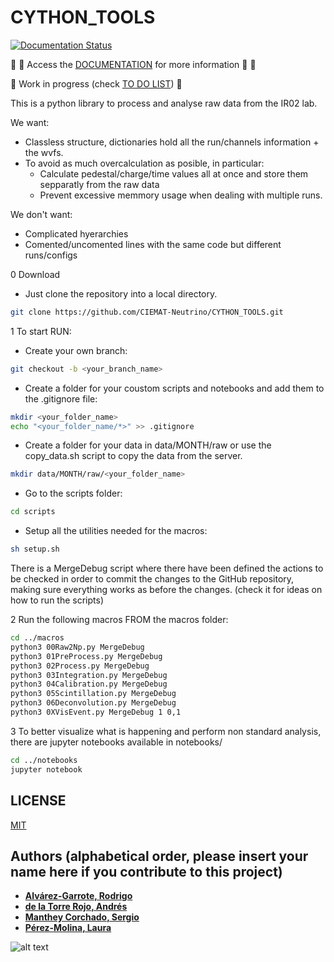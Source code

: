 # CYTHON_TOOLS

[![Documentation Status](https://readthedocs.org/projects/cython-tools/badge/?version=latest)](https://cython-tools.readthedocs.io/en/latest/?badge=latest)

:book: :page_with_curl: Access the [DOCUMENTATION](https://cython-tools.readthedocs.io/en/latest/) for more information :page_with_curl: :book:

:construction:
Work in progress (check [TO DO LIST](https://github.com/CIEMAT-Neutrino/CYTHON_TOOLS/blob/main/To_Do.md))
:construction:

This is a python library to process and analyse raw data from the IR02 lab.

We want:

* Classless structure, dictionaries hold all the run/channels information + the wvfs.
* To avoid as much overcalculation as posible, in particular:
  * Calculate pedestal/charge/time values all at once and store them sepparatly from the raw data
  * Prevent excessive memmory usage when dealing with multiple runs.

We don't want:

* Complicated hyerarchies
* Comented/uncomented lines with the same code but different runs/configs

0 Download

* Just clone the repository into a local directory.

```bash
git clone https://github.com/CIEMAT-Neutrino/CYTHON_TOOLS.git 
```

1 To start RUN:

* Create your own branch:

```bash
git checkout -b <your_branch_name>
```

* Create a folder for your coustom scripts and notebooks and add them to the .gitignore file:

```bash
mkdir <your_folder_name>
echo "<your_folder_name/*>" >> .gitignore
```

* Create a folder for your data in data/MONTH/raw or use the copy_data.sh script to copy the data from the server.

```bash
mkdir data/MONTH/raw/<your_folder_name>
```

* Go to the scripts folder:
  
```bash
cd scripts
```

* Setup all the utilities needed for the macros:

```bash
sh setup.sh 
```

There is a MergeDebug script where there have been defined the actions to be checked in order to commit the changes to the GitHub repository, making sure everything works as before the changes. (check it for ideas on how to run the scripts)

2 Run the following macros FROM the macros folder:

```bash
cd ../macros
python3 00Raw2Np.py MergeDebug
python3 01PreProcess.py MergeDebug 
python3 02Process.py MergeDebug
python3 03Integration.py MergeDebug
python3 04Calibration.py MergeDebug
python3 05Scintillation.py MergeDebug
python3 06Deconvolution.py MergeDebug
python3 0XVisEvent.py MergeDebug 1 0,1
```

3 To better visualize what is happening and perform non standard analysis, there are jupyter notebooks available in notebooks/

```bash
cd ../notebooks
jupyter notebook
```

## LICENSE
[MIT](https://choosealicense.com/licenses/mit/)

## Authors (alphabetical order, please insert your name here if you contribute to this project)

* [**Alvárez-Garrote, Rodrigo**](https://github.com/LauPM)
* [**de la Torre Rojo, Andrés**](https://github.com/andtorre)
* [**Manthey Corchado, Sergio**](https://github.com/mantheys)
* [**Pérez-Molina, Laura**](https://github.com/rodralva)

![alt text](https://i.imgflip.com/72cpdl.jpg)
